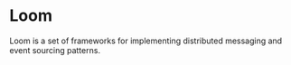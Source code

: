 # Loom

Loom is a set of frameworks for implementing distributed messaging and event sourcing patterns.
